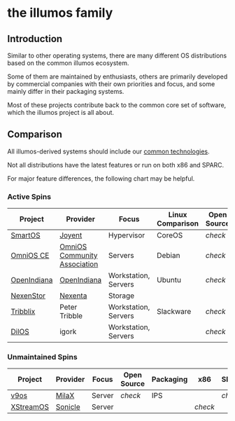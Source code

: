 # the illumos family

## Introduction

Similar to other operating systems, there are many different OS distributions
based on the common illumos ecosystem.

Some of them are maintained by enthusiasts, others are primarily developed by
commercial companies with their own priorities and focus, and some mainly
differ in their packaging systems.

Most of these projects contribute back to the common core set of software, which the
illumos project is all about.


## Comparison

All illumos-derived systems should include our [common technologies](features.md).

Not all distributions have the latest features or run on both x86 and SPARC.

For major feature differences, the following chart may be helpful.

### Active Spins

| Project | Provider | Focus | Linux Comparison | Open Source | Packaging | x86 | SPARC | KVM | LX | 
|---------|----------|-------|------------------|-------------|-----------|------|------|-----|----|
| [SmartOS](https://smartos.org) | [Joyent](https://www.joyent.com) | Hypervisor | CoreOS | <i class="material-icons">check</i> | [pkgsrc](https://pkgsrc.joyent.com) | <i class="material-icons">check</i> |  | <i class="material-icons">check</i> | <i class="material-icons">check</i> |
| [OmniOS CE](https://www.omniosce.org/) | [OmniOS Community Association](https://omniosce.org/about/about) | Servers | Debian | <i class="material-icons">check</i> | IPS | <i class="material-icons">check</i> | | <i class="material-icons">check</i> | <i class="material-icons">check</i> |
| [OpenIndiana](https://www.openindiana.org/) | [OpenIndiana](https://www.openindiana.org/) | Workstation, Servers | Ubuntu | <i class="material-icons">check</i> | IPS | <i class="material-icons">check</i> | | <i class="material-icons">check</i> | |
| [NexenStor](https://community.nexenta.com/s/) | [Nexenta](https://nexenta.com/) | Storage | | | APT | <i class="material-icons">check</i> | |
| [Tribblix](http://www.tribblix.org/) | Peter Tribble | Workstation, Servers | Slackware | <i class="material-icons">check</i> | SVR4 | <i class="material-icons">check</i> | <i class="material-icons">check</i> | | <i class="material-icons">check</i> | |
| [DilOS](http://www.dilos.org/) | igork | Workstation, Servers | | <i class="material-icons">check</i> | APT | <i class="material-icons">check</i> | <i class="material-icons">check</i> | <i class="material-icons">check</i> | <i class="material-icons">check</i> |

### Unmaintained Spins

| Project | Provider | Focus | Open Source | Packaging | x86 | SPARC |
|---------|----------|-------|-------------|-----------|-----|-------|
| [v9os](http://www.milax.fi/v9os.html) | [MilaX](http://www.milax.fi/) | Server | <i class="material-icons">check</i> | IPS | | <i class="material-icons">check</i> |
| [XStreamOS](http://www.sonicle.com/xstreamos/) | [Sonicle](http://www.sonicle.com/) | Server | | |<i class="material-icons">check</i> | |
